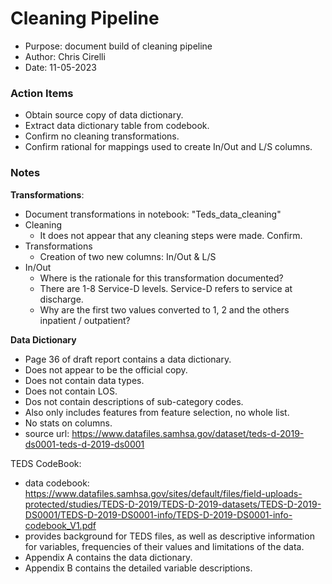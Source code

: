 # Cleaning Pipeline
- Purpose: document build of cleaning pipeline
- Author: Chris Cirelli
- Date: 11-05-2023

### Action Items
- Obtain source copy of data dictionary.
- Extract data dictionary table from codebook.
- Confirm no cleaning transformations.
- Confirm rational for mappings used to create In/Out and L/S columns.

### Notes

**Transformations**:
- Document transformations in notebook: "Teds_data_cleaning"
- Cleaning
  - It does not appear that any cleaning steps were made. Confirm.
- Transformations
  - Creation of two new columns: In/Out & L/S
- In/Out
  - Where is the rationale for this transformation documented?
  - There are 1-8 Service-D levels.  Service-D refers to service at discharge.
  - Why are the first two values converted to 1, 2 and the others inpatient / outpatient?


**Data Dictionary**
- Page 36 of draft report contains a data dictionary.
- Does not appear to be the official copy.
- Does not contain data types.
- Does not contain LOS.
- Dos not contain descriptions of sub-category codes.
- Also only includes features from feature selection, no whole list.
- No stats on columns.
- source url: https://www.datafiles.samhsa.gov/dataset/teds-d-2019-ds0001-teds-d-2019-ds0001

TEDS CodeBook:
- data codebook: https://www.datafiles.samhsa.gov/sites/default/files/field-uploads-protected/studies/TEDS-D-2019/TEDS-D-2019-datasets/TEDS-D-2019-DS0001/TEDS-D-2019-DS0001-info/TEDS-D-2019-DS0001-info-codebook_V1.pdf
- provides background for TEDS files, as well as descriptive information for variables, frequencies of their values
 and limitations of the data.
- Appendix A contains the data dictionary.
- Appendix B contains the detailed variable descriptions.
